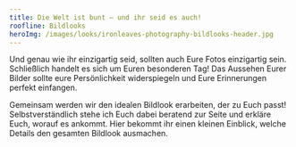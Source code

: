 ```yaml
---
title: Die Welt ist bunt – und ihr seid es auch!
roofline: Bildlooks
heroImg: /images/looks/ironleaves-photography-bildlooks-header.jpg
---
```


Und genau wie ihr einzigartig seid, sollten auch Eure Fotos einzigartig sein. Schließlich handelt es sich um Euren besonderen Tag! Das Aussehen Eurer Bilder sollte eure Persönlichkeit widerspiegeln und Eure Erinnerungen perfekt einfangen.

Gemeinsam werden wir den idealen Bildlook erarbeiten, der zu Euch passt! Selbstverständlich stehe ich Euch dabei beratend zur Seite und erkläre Euch, worauf es ankommt. Hier bekommt ihr einen kleinen Einblick, welche Details den gesamten Bildlook ausmachen.
